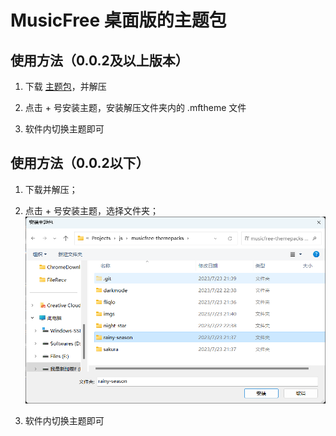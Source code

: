 # MusicFree 桌面版的主题包

## 使用方法（0.0.2及以上版本）
1. 下载 [主题包](https://wwwzb.lanzoue.com/i9eDT1dowk7i)，并解压

2. 点击 + 号安装主题，安装解压文件夹内的 .mftheme 文件

3. 软件内切换主题即可


## 使用方法（0.0.2以下）

1. 下载并解压；

2. 点击 + 号安装主题，选择文件夹；
![Alt text](./imgs/install.png)

3. 软件内切换主题即可

